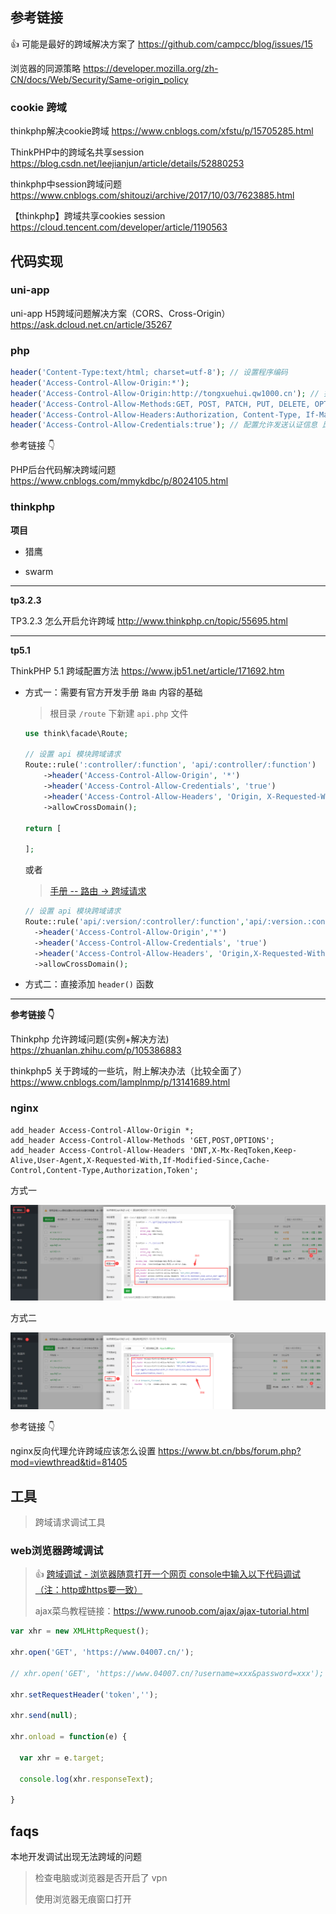 ## 参考链接

👍 可能是最好的跨域解决方案了 https://github.com/campcc/blog/issues/15

浏览器的同源策略 https://developer.mozilla.org/zh-CN/docs/Web/Security/Same-origin_policy

### cookie 跨域

thinkphp解决cookie跨域 https://www.cnblogs.com/xfstu/p/15705285.html

ThinkPHP中的跨域名共享session https://blog.csdn.net/leejianjun/article/details/52880253

thinkphp中session跨域问题 https://www.cnblogs.com/shitouzi/archive/2017/10/03/7623885.html

【thinkphp】跨域共享cookies session https://cloud.tencent.com/developer/article/1190563



## 代码实现

<!-- tabs:start -->

### **uni-app**

uni-app H5跨域问题解决方案（CORS、Cross-Origin） https://ask.dcloud.net.cn/article/35267



### **php**

```php
header('Content-Type:text/html; charset=utf-8'); // 设置程序编码
header('Access-Control-Allow-Origin:*');
header('Access-Control-Allow-Origin:http://tongxuehui.qw1000.cn'); // 指定允许其他域名访问
header('Access-Control-Allow-Methods:GET, POST, PATCH, PUT, DELETE, OPTIONS'); // 响应类型
header('Access-Control-Allow-Headers:Authorization, Content-Type, If-Match, If-Modified-Since, If-None-Match, If-Unmodified-Since, X-Requested-With');
header('Access-Control-Allow-Credentials:true'); // 配置允许发送认证信息 比如cookies（会话机制的前提）
```



参考链接 👇

PHP后台代码解决跨域问题 https://www.cnblogs.com/mmykdbc/p/8024105.html



### **thinkphp**

**项目**

- 猎鹰

- swarm

 

------

**tp3.2.3**

TP3.2.3 怎么开启允许跨域 http://www.thinkphp.cn/topic/55695.html



------

**tp5.1**

ThinkPHP 5.1 跨域配置方法 https://www.jb51.net/article/171692.htm

 

- 方式一：需要有官方开发手册 `路由` 内容的基础

  > 根目录 `/route` 下新建 `api.php` 文件

  ```php
  use think\facade\Route;
  
  // 设置 api 模块跨域请求
  Route::rule(':controller/:function', 'api/:controller/:function')
      ->header('Access-Control-Allow-Origin', '*')
      ->header('Access-Control-Allow-Credentials', 'true')
      ->header('Access-Control-Allow-Headers', 'Origin, X-Requested-With, Content-Type, Accept, Connection, User-Agent, Cookie, Authorization, Token')
      ->allowCrossDomain();
  
  return [
  
  ];
  ```

  或者

  > [手册 -- 路由 -> 跨域请求](https://www.kancloud.cn/manual/thinkphp5_1/489844)

  ```php
  // 设置 api 模块跨域请求
  Route::rule('api/:version/:controller/:function','api/:version.:controller/:function')
    ->header('Access-Control-Allow-Origin','*')
    ->header('Access-Control-Allow-Credentials', 'true')
    ->header('Access-Control-Allow-Headers', 'Origin,X-Requested-With,Content-Type,Accept,Connection,User-Agent,Cookie,Token')
    ->allowCrossDomain();
  ```

  



- 方式二：直接添加 `header()` 函数



------

**参考链接 👇**

Thinkphp 允许跨域问题(实例+解决方法) https://zhuanlan.zhihu.com/p/105386883

thinkphp5 关于跨域的一些坑，附上解决办法（比较全面了） https://www.cnblogs.com/lamplnmp/p/13141689.html



### **nginx**

```nginx
add_header Access-Control-Allow-Origin *;
add_header Access-Control-Allow-Methods 'GET,POST,OPTIONS';
add_header Access-Control-Allow-Headers 'DNT,X-Mx-ReqToken,Keep-Alive,User-Agent,X-Requested-With,If-Modified-Since,Cache-Control,Content-Type,Authorization,Token';
```



方式一

![Cross Domain](_images/cross-domain-1.png)



方式二

![Cross Domain](_images/cross-domain-2.png)



参考链接 👇

nginx反向代理允许跨域应该怎么设置 https://www.bt.cn/bbs/forum.php?mod=viewthread&tid=81405



 <!-- tabs:end -->



## 工具

> 跨域请求调试工具

### web浏览器跨域调试

> 👍 [跨域调试 - 浏览器随意打开一个网页 console中输入以下代码调试（注：http或https要一致）](http://www.04007.cn/article/799.html)
>
> ajax菜鸟教程链接：https://www.runoob.com/ajax/ajax-tutorial.html

```js
var xhr = new XMLHttpRequest();

xhr.open('GET', 'https://www.04007.cn/');

// xhr.open('GET', 'https://www.04007.cn/?username=xxx&password=xxx');

xhr.setRequestHeader('token','');

xhr.send(null);

xhr.onload = function(e) {

  var xhr = e.target;

  console.log(xhr.responseText);

}

```



## faqs

本地开发调试出现无法跨域的问题

> 检查电脑或浏览器是否开启了 vpn
>
> 使用浏览器无痕窗口打开

